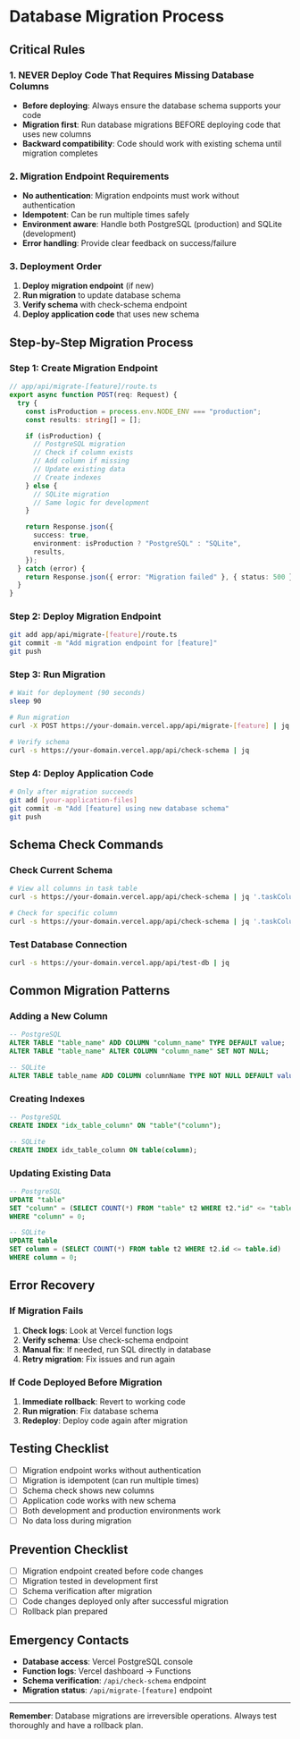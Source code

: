 # Database Migration Process

## **Critical Rules**

### **1. NEVER Deploy Code That Requires Missing Database Columns**

- **Before deploying**: Always ensure the database schema supports your code
- **Migration first**: Run database migrations BEFORE deploying code that uses new columns
- **Backward compatibility**: Code should work with existing schema until migration completes

### **2. Migration Endpoint Requirements**

- **No authentication**: Migration endpoints must work without authentication
- **Idempotent**: Can be run multiple times safely
- **Environment aware**: Handle both PostgreSQL (production) and SQLite (development)
- **Error handling**: Provide clear feedback on success/failure

### **3. Deployment Order**

1. **Deploy migration endpoint** (if new)
2. **Run migration** to update database schema
3. **Verify schema** with check-schema endpoint
4. **Deploy application code** that uses new schema

## **Step-by-Step Migration Process**

### **Step 1: Create Migration Endpoint**

```typescript
// app/api/migrate-[feature]/route.ts
export async function POST(req: Request) {
  try {
    const isProduction = process.env.NODE_ENV === "production";
    const results: string[] = [];

    if (isProduction) {
      // PostgreSQL migration
      // Check if column exists
      // Add column if missing
      // Update existing data
      // Create indexes
    } else {
      // SQLite migration
      // Same logic for development
    }

    return Response.json({
      success: true,
      environment: isProduction ? "PostgreSQL" : "SQLite",
      results,
    });
  } catch (error) {
    return Response.json({ error: "Migration failed" }, { status: 500 });
  }
}
```

### **Step 2: Deploy Migration Endpoint**

```bash
git add app/api/migrate-[feature]/route.ts
git commit -m "Add migration endpoint for [feature]"
git push
```

### **Step 3: Run Migration**

```bash
# Wait for deployment (90 seconds)
sleep 90

# Run migration
curl -X POST https://your-domain.vercel.app/api/migrate-[feature] | jq

# Verify schema
curl -s https://your-domain.vercel.app/api/check-schema | jq
```

### **Step 4: Deploy Application Code**

```bash
# Only after migration succeeds
git add [your-application-files]
git commit -m "Add [feature] using new database schema"
git push
```

## **Schema Check Commands**

### **Check Current Schema**

```bash
# View all columns in task table
curl -s https://your-domain.vercel.app/api/check-schema | jq '.taskColumns'

# Check for specific column
curl -s https://your-domain.vercel.app/api/check-schema | jq '.taskColumns[] | select(.column_name == "column_name")'
```

### **Test Database Connection**

```bash
curl -s https://your-domain.vercel.app/api/test-db | jq
```

## **Common Migration Patterns**

### **Adding a New Column**

```sql
-- PostgreSQL
ALTER TABLE "table_name" ADD COLUMN "column_name" TYPE DEFAULT value;
ALTER TABLE "table_name" ALTER COLUMN "column_name" SET NOT NULL;

-- SQLite
ALTER TABLE table_name ADD COLUMN columnName TYPE NOT NULL DEFAULT value;
```

### **Creating Indexes**

```sql
-- PostgreSQL
CREATE INDEX "idx_table_column" ON "table"("column");

-- SQLite
CREATE INDEX idx_table_column ON table(column);
```

### **Updating Existing Data**

```sql
-- PostgreSQL
UPDATE "table" 
SET "column" = (SELECT COUNT(*) FROM "table" t2 WHERE t2."id" <= "table"."id")
WHERE "column" = 0;

-- SQLite
UPDATE table 
SET column = (SELECT COUNT(*) FROM table t2 WHERE t2.id <= table.id)
WHERE column = 0;
```

## **Error Recovery**

### **If Migration Fails**

1. **Check logs**: Look at Vercel function logs
2. **Verify schema**: Use check-schema endpoint
3. **Manual fix**: If needed, run SQL directly in database
4. **Retry migration**: Fix issues and run again

### **If Code Deployed Before Migration**

1. **Immediate rollback**: Revert to working code
2. **Run migration**: Fix database schema
3. **Redeploy**: Deploy code again after migration

## **Testing Checklist**

- [ ] Migration endpoint works without authentication
- [ ] Migration is idempotent (can run multiple times)
- [ ] Schema check shows new columns
- [ ] Application code works with new schema
- [ ] Both development and production environments work
- [ ] No data loss during migration

## **Prevention Checklist**

- [ ] Migration endpoint created before code changes
- [ ] Migration tested in development first
- [ ] Schema verification after migration
- [ ] Code changes deployed only after successful migration
- [ ] Rollback plan prepared

## **Emergency Contacts**

- **Database access**: Vercel PostgreSQL console
- **Function logs**: Vercel dashboard → Functions
- **Schema verification**: `/api/check-schema` endpoint
- **Migration status**: `/api/migrate-[feature]` endpoint

---

**Remember**: Database migrations are irreversible operations. Always test thoroughly and have a rollback plan.
